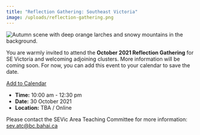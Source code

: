 ```yaml
---
title: "Reflection Gathering: Southeast Victoria"
image: /uploads/reflection-gathering.png
---
```

![Autumn scene with deep orange larches and snowy mountains in the background.](/uploads/reflection-gathering.png)

You are warmly invited to attend the **October 2021 Reflection Gathering** for SE Victoria and welcoming adjoining clusters. More information will be coming soon. For now, you can add this event to your calendar to save the date.

<a title="Add to Calendar" class="addeventatc" data-id="Rd9362043" href="https://www.addevent.com/event/Rd9362043" target="_blank" rel="nofollow">Add to Calendar</a>

* **Time:** 10:00 am - 12:30 pm
* **Date:** 30 October 2021
* **Location:** TBA / Online

Please contact the SEVic Area Teaching Committee for more information: 
[sev.atc@bc.bahai.ca](mailto:sev.atc@bc.bahai.ca)